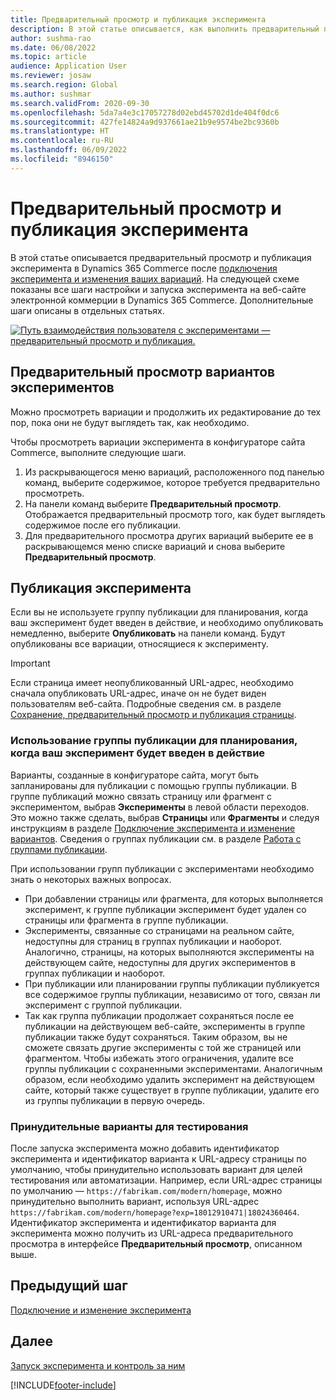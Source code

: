 ```yaml
---
title: Предварительный просмотр и публикация эксперимента
description: В этой статье описывается, как выполнить предварительный просмотр и публикацию эксперимента из Dynamics 365 Commerce.
author: sushma-rao
ms.date: 06/08/2022
ms.topic: article
audience: Application User
ms.reviewer: josaw
ms.search.region: Global
ms.author: sushmar
ms.search.validFrom: 2020-09-30
ms.openlocfilehash: 5da7a4e3c17057278d02ebd45702d1de404f0dc6
ms.sourcegitcommit: 427fe14824a9d937661ae21b9e9574be2bc9360b
ms.translationtype: HT
ms.contentlocale: ru-RU
ms.lasthandoff: 06/09/2022
ms.locfileid: "8946150"
---
```

# <a name="preview-and-publish-an-experiment"></a>Предварительный просмотр и публикация эксперимента

В этой статье описывается предварительный просмотр и публикация эксперимента в Dynamics 365 Commerce после [подключения эксперимента и изменения ваших вариаций](experimentation-connect-edit.md). На следующей схеме показаны все шаги настройки и запуска эксперимента на веб-сайте электронной коммерции в Dynamics 365 Commerce. Дополнительные шаги описаны в отдельных статьях.

[ ![Путь взаимодействия пользователя с экспериментами — предварительный просмотр и публикация.](./media/experimentation_preview_publish.svg) ](./media/experimentation_preview_publish.svg#lightbox)

## <a name="preview-your-experiment-variations"></a>Предварительный просмотр вариантов экспериментов
Можно просмотреть вариации и продолжить их редактирование до тех пор, пока они не будут выглядеть так, как необходимо.

Чтобы просмотреть вариации эксперимента в конфигураторе сайта Commerce, выполните следующие шаги.

1. Из раскрывающегося меню вариаций, расположенного под панелью команд, выберите содержимое, которое требуется предварительно просмотреть. 
1. На панели команд выберите **Предварительный просмотр**. Отображается предварительный просмотр того, как будет выглядеть содержимое после его публикации.
1. Для предварительного просмотра других вариаций выберите ее в раскрывающемся меню списке вариаций и снова выберите **Предварительный просмотр**.

## <a name="publish-your-experiment"></a>Публикация эксперимента
Если вы не используете группу публикации для планирования, когда ваш эксперимент будет введен в действие, и необходимо опубликовать немедленно, выберите **Опубликовать** на панели команд. Будут опубликованы все вариации, относящиеся к эксперименту.
    
> [!IMPORTANT]
> Если страница имеет неопубликованный URL-адрес, необходимо сначала опубликовать URL-адрес, иначе он не будет виден пользователям веб-сайта. Подробные сведения см. в разделе [Сохранение, предварительный просмотр и публикация страницы](save-preview-publish-page.md).
    
### <a name="use-publish-groups-to-schedule-when-your-experiment-goes-live"></a>Использование группы публикации для планирования, когда ваш эксперимент будет введен в действие
Варианты, созданные в конфигураторе сайта, могут быть запланированы для публикации с помощью группы публикации. В группе публикаций можно связать страницу или фрагмент с экспериментом, выбрав **Эксперименты** в левой области переходов. Это можно также сделать, выбрав **Страницы** или **Фрагменты** и следуя инструкциям в разделе [Подключение эксперимента и изменение вариантов](experimentation-connect-edit.md). Сведения о группах публикации см. в разделе [Работа с группами публикации](publish-groups.md).

При использовании групп публикации с экспериментами необходимо знать о некоторых важных вопросах.
- При добавлении страницы или фрагмента, для которых выполняется эксперимент, к группе публикации эксперимент будет удален со страницы или фрагмента в группе публикации.
- Эксперименты, связанные со страницами на реальном сайте, недоступны для страниц в группах публикации и наоборот. Аналогично, страницы, на которых выполняются эксперименты на действующем сайте, недоступны для других экспериментов в группах публикации и наоборот.
- При публикации или планировании группы публикации публикуется все содержимое группы публикации, независимо от того, связан ли эксперимент с группой публикации.
- Так как группа публикации продолжает сохраняться после ее публикации на действующем веб-сайте, эксперименты в группе публикации также будут сохраняться. Таким образом, вы не сможете связать другие эксперименты с той же страницей или фрагментом. Чтобы избежать этого ограничения, удалите все группы публикации с сохраненными экспериментами. Аналогичным образом, если необходимо удалить эксперимент на действующем сайте, который также существует в группе публикации, удалите его из группы публикации в первую очередь.

### <a name="force-variations-for-testing"></a>Принудительные варианты для тестирования

После запуска эксперимента можно добавить идентификатор эксперимента и идентификатор варианта к URL-адресу страницы по умолчанию, чтобы принудительно использовать вариант для целей тестирования или автоматизации. Например, если URL-адрес страницы по умолчанию — `https://fabrikam.com/modern/homepage`, можно принудительно выполнить вариант, используя URL-адрес `https://fabrikam.com/modern/homepage?exp=18012910471|18024360464`. Идентификатор эксперимента и идентификатор варианта для эксперимента можно получить из URL-адреса предварительного просмотра в интерфейсе **Предварительный просмотр**, описанном выше.

## <a name="previous-step"></a>Предыдущий шаг
[Подключение и изменение эксперимента](experimentation-connect-edit.md)

## <a name="next-step"></a>Далее
[Запуск эксперимента и контроль за ним](experimentation-run-monitor.md)


[!INCLUDE[footer-include](../includes/footer-banner.md)]
